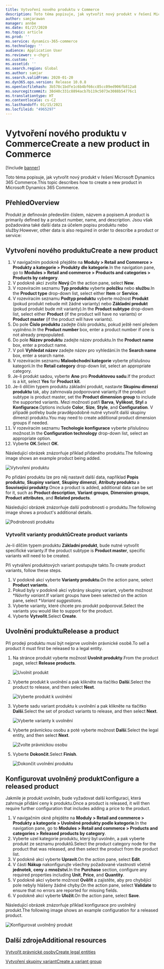 ```yaml
---
title: Vytvoření nového produktu v Commerce
description: Toto téma popisuje, jak vytvořit nový produkt v řešení Microsoft Dynamics 365 Commerce.
author: samjarawan
manager: annbe
ms.date: 01/27/2020
ms.topic: article
ms.prod: ''
ms.service: dynamics-365-commerce
ms.technology: ''
audience: Application User
ms.reviewer: v-chgri
ms.custom: ''
ms.assetid: ''
ms.search.region: Global
ms.author: samjar
ms.search.validFrom: 2020-01-20
ms.dyn365.ops.version: Release 10.0.8
ms.openlocfilehash: 3b578c1bdfe1c6b4bf66cc85cc09ed906fb812a8
ms.sourcegitcommit: 38d40c331c8894acb7b119c5073e3088b54776c1
ms.translationtype: HT
ms.contentlocale: cs-CZ
ms.lasthandoff: 01/15/2021
ms.locfileid: "4965297"
---
```

# <a name="create-a-new-product-in-commerce"></a><span data-ttu-id="ff900-103">Vytvoření nového produktu v Commerce</span><span class="sxs-lookup"><span data-stu-id="ff900-103">Create a new product in Commerce</span></span>


[!include [banner](includes/banner.md)]

<span data-ttu-id="ff900-104">Toto téma popisuje, jak vytvořit nový produkt v řešení Microsoft Dynamics 365 Commerce.</span><span class="sxs-lookup"><span data-stu-id="ff900-104">This topic describes how to create a new product in Microsoft Dynamics 365 Commerce.</span></span>

## <a name="overview"></a><span data-ttu-id="ff900-105">Přehled</span><span class="sxs-lookup"><span data-stu-id="ff900-105">Overview</span></span>

<span data-ttu-id="ff900-106">Produkt je definován především číslem, názvem a popisem.</span><span class="sxs-lookup"><span data-stu-id="ff900-106">A product is primarily defined by a product number, name, and description.</span></span> <span data-ttu-id="ff900-107">Jsou však požadována také další data za účelem popisu produktu nebo služby:</span><span class="sxs-lookup"><span data-stu-id="ff900-107">However, other data is also required in order to describe a product or service:</span></span>

## <a name="create-a-new-product"></a><span data-ttu-id="ff900-108">Vytvoření nového produktu</span><span class="sxs-lookup"><span data-stu-id="ff900-108">Create a new product</span></span>

1. <span data-ttu-id="ff900-109">V navigačním podokně přejděte na **Moduly \> Retail and Commerce \> Produkty a kategorie \> Produkty dle kategorie**.</span><span class="sxs-lookup"><span data-stu-id="ff900-109">In the navigation pane, go to **Modules \> Retail and commerce \> Products and categories \> Products by category**.</span></span>
1. <span data-ttu-id="ff900-110">V podokně akcí zvolte **Nový**.</span><span class="sxs-lookup"><span data-stu-id="ff900-110">On the action pane, select **New**.</span></span>
1. <span data-ttu-id="ff900-111">V rozevíracím seznamu **Typ produktu** vyberte **položku** nebo **službu**.</span><span class="sxs-lookup"><span data-stu-id="ff900-111">In the **Product type** drop-down list, select either **Item** or **Service**.</span></span>
1. <span data-ttu-id="ff900-112">V rozevíracím seznamu **Podtyp produktu** vyberte možnost **Produkt** (pokud produkt nebude mít žádné varianty) nebo **Základní produkt** (pokud produkt bude mít varianty).</span><span class="sxs-lookup"><span data-stu-id="ff900-112">In the **Product subtype** drop-down list, select either **Product** (if the product will have no variants) or **Product master** (if the product will have variants).</span></span>
1. <span data-ttu-id="ff900-113">Do pole **Číslo produktu** zadejte číslo produktu, pokud ještě není předem vyplněno.</span><span class="sxs-lookup"><span data-stu-id="ff900-113">In the **Product number** box, enter a product number if one is not already prepopulated.</span></span>
1. <span data-ttu-id="ff900-114">Do pole **Název produktu** zadejte název produktu.</span><span class="sxs-lookup"><span data-stu-id="ff900-114">In the **Product name** box, enter a product name.</span></span>
1. <span data-ttu-id="ff900-115">V poli **Vyhledat název** zadejte název pro vyhledání.</span><span class="sxs-lookup"><span data-stu-id="ff900-115">In the **Search name** box, enter a search name.</span></span>
1. <span data-ttu-id="ff900-116">V rozevíracím seznamu **Maloobchodní kategorie** vyberte příslušnou kategorii.</span><span class="sxs-lookup"><span data-stu-id="ff900-116">In the **Retail category** drop-down list, select an appropriate category.</span></span>
1. <span data-ttu-id="ff900-117">Je-li produkt sadou, vyberte **Ano** pro **Produktovou sadu**.</span><span class="sxs-lookup"><span data-stu-id="ff900-117">If the product is a kit, select **Yes** for **Product kit**.</span></span>
1. <span data-ttu-id="ff900-118">Je-li dílčím typem produktu základní produkt, nastavte **Skupinu dimenzí produktu** tak, aby zahrnovala podporované varianty.</span><span class="sxs-lookup"><span data-stu-id="ff900-118">If the product subtype is product master, set the **Product dimension group** to include the supported variants.</span></span> <span data-ttu-id="ff900-119">Mezi možnosti patří **Barva**, **Vylikost**, **Styl** a **Konfigurace**.</span><span class="sxs-lookup"><span data-stu-id="ff900-119">Options include **Color**, **Size**, **Style**, and **Configuration**.</span></span> <span data-ttu-id="ff900-120">V případě potřeby bude pravděpodobně nutné vytvořit další skupiny dimenzí produktu.</span><span class="sxs-lookup"><span data-stu-id="ff900-120">You may need to create additional product dimension groups if needed.</span></span>
1. <span data-ttu-id="ff900-121">V rozevíracím seznamu **Techologie konfigurace** vyberte příslušnou možnost.</span><span class="sxs-lookup"><span data-stu-id="ff900-121">In the **Configuration technology** drop-down list, select an appropriate option.</span></span>
1. <span data-ttu-id="ff900-122">Vyberte **OK**.</span><span class="sxs-lookup"><span data-stu-id="ff900-122">Select **OK**.</span></span>

<span data-ttu-id="ff900-123">Následující obrázek znázorňuje příklad přidaného produktu.</span><span class="sxs-lookup"><span data-stu-id="ff900-123">The following image shows an example product being added.</span></span>

![Vytvoření produktu](media/create-new-product.png)

<span data-ttu-id="ff900-125">Po přidání produktu lze pro něj nastavit další data, například **Popis produktu**, **Skupiny variant**, **Skupiny dimenzí**, **Atributy produktu** a **Související produkty**.</span><span class="sxs-lookup"><span data-stu-id="ff900-125">Once a product is added, additional data can be set for it, such as **Product description**, **Variant groups**, **Dimension groups**, **Product attributes**, and **Related products**.</span></span>

<span data-ttu-id="ff900-126">Následující obrázek znázorňuje další podrobnosti o produktu.</span><span class="sxs-lookup"><span data-stu-id="ff900-126">The following image shows a product's additional details.</span></span>

![Podrobnosti produktu](media/create-new-product-2.png)

### <a name="create-product-variants"></a><span data-ttu-id="ff900-128">Vytvořit varianty produktů</span><span class="sxs-lookup"><span data-stu-id="ff900-128">Create product variants</span></span>

<span data-ttu-id="ff900-129">Je-li dílčím typem produktu **Základní produkt**, bude nutné vytvořit specifické varianty.</span><span class="sxs-lookup"><span data-stu-id="ff900-129">If the product subtype is **Product master**, specific variants will need to be created.</span></span> 

<span data-ttu-id="ff900-130">Při vytváření produktových variant postupujte takto.</span><span class="sxs-lookup"><span data-stu-id="ff900-130">To create product variants, follow these steps.</span></span>

1. <span data-ttu-id="ff900-131">V podokně akcí vyberte **Varianty produktu**.</span><span class="sxs-lookup"><span data-stu-id="ff900-131">On the action pane, select **Product variants**.</span></span>
1. <span data-ttu-id="ff900-132">Pokud byly v podokně akcí vybrány skupiny variant, vyberte možnost \**Návrhy variant*.</span><span class="sxs-lookup"><span data-stu-id="ff900-132">If variant groups have been selected on the action pane, select \**Variant suggestions*.</span></span>
1. <span data-ttu-id="ff900-133">Vyberte varianty, které chcete pro produkt podporovat.</span><span class="sxs-lookup"><span data-stu-id="ff900-133">Select the variants you would like to support for the product.</span></span>
1. <span data-ttu-id="ff900-134">Vyberte **Vytvořit**.</span><span class="sxs-lookup"><span data-stu-id="ff900-134">Select **Create**.</span></span>

## <a name="release-a-product"></a><span data-ttu-id="ff900-135">Uvolnění produktu</span><span class="sxs-lookup"><span data-stu-id="ff900-135">Release a product</span></span>

<span data-ttu-id="ff900-136">Při prodeji produktu musí být nejprve uvolněn právnické osobě.</span><span class="sxs-lookup"><span data-stu-id="ff900-136">To sell a product it must first be released to a legal entity.</span></span>

1. <span data-ttu-id="ff900-137">Na stránce produkt vyberte možnost **Uvolnit produkty**.</span><span class="sxs-lookup"><span data-stu-id="ff900-137">From the product page, select **Release products**.</span></span>

    ![Uvolnit produkt](media/create-new-product-3.png)

1. <span data-ttu-id="ff900-139">Vyberte produkt k uvolnění a pak klikněte na tlačítko **Další**.</span><span class="sxs-lookup"><span data-stu-id="ff900-139">Select the product to release, and then select **Next**.</span></span>

    ![Vyberte produkt k uvolnění](media/create-new-product-4.png)

1. <span data-ttu-id="ff900-141">Vyberte sadu variant produktu k uvolnění a pak klikněte na tlačítko **Další**.</span><span class="sxs-lookup"><span data-stu-id="ff900-141">Select the set of product variants to release, and then select **Next**.</span></span>

    ![Vyberte varianty k uvolnění](media/create-new-product-5.png)

1. <span data-ttu-id="ff900-143">Vyberte právnickou osobu a poté vyberte možnost **Další**.</span><span class="sxs-lookup"><span data-stu-id="ff900-143">Select the legal entity, and then select **Next**.</span></span>

    ![Zvolte právnickou osobu](media/create-new-product-6.png)

1. <span data-ttu-id="ff900-145">Vyberte **Dokončit**.</span><span class="sxs-lookup"><span data-stu-id="ff900-145">Select **Finish**.</span></span>

    ![Dokončit uvolnění produktu](media/create-new-product-7.png)

## <a name="configure-a-released-product"></a><span data-ttu-id="ff900-147">Konfigurovat uvolněný produkt</span><span class="sxs-lookup"><span data-stu-id="ff900-147">Configure a released product</span></span>

<span data-ttu-id="ff900-148">Jakmile je produkt uvolněn, bude vyžadovat další konfiguraci, která zahrnuje přidání ceny k produktu.</span><span class="sxs-lookup"><span data-stu-id="ff900-148">Once a product is released, it will then require further configuration that includes adding a price to the product.</span></span>

1. <span data-ttu-id="ff900-149">V navigačním okně přejděte na **Moduly \> Retail and commerce \> Produkty a kategorie \> Uvolněné produkty podle kategorie**.</span><span class="sxs-lookup"><span data-stu-id="ff900-149">In the navigation pane, go to **Modules \> Retail and commerce \> Products and categories \> Released products by category**.</span></span>
1. <span data-ttu-id="ff900-150">Vyberte uzel kategorie produktu, který byl uvolněn, a pak vyberte produkt ze seznamu produktů.</span><span class="sxs-lookup"><span data-stu-id="ff900-150">Select the product category node for the product that was released, and then select the product from the product list.</span></span>
1. <span data-ttu-id="ff900-151">V podokně akcí vyberte **Upravit**.</span><span class="sxs-lookup"><span data-stu-id="ff900-151">On the action pane, select **Edit**.</span></span>
1. <span data-ttu-id="ff900-152">V části **Nákup** nakonfigurujte všechny požadované vlastnosti včetně **jednotek**, **ceny** a **množství**.</span><span class="sxs-lookup"><span data-stu-id="ff900-152">In the **Purchase** section, configure any required properties including **Unit**, **Price**,  and **Quantity**.</span></span>
1. <span data-ttu-id="ff900-153">V podokně akcí vyberte možnost **Ověřit** a zajistěte, aby pro chybějící pole nebyly hlášeny žádné chyby.</span><span class="sxs-lookup"><span data-stu-id="ff900-153">On the action pane, select **Validate** to ensure that no errors are reported for missing fields.</span></span>
1. <span data-ttu-id="ff900-154">V podokně akcí vyberte **Uložit**.</span><span class="sxs-lookup"><span data-stu-id="ff900-154">On the action pane, select **Save**.</span></span>

<span data-ttu-id="ff900-155">Následující obrázek znázorňuje příklad konfigurace pro uvolněný produkt.</span><span class="sxs-lookup"><span data-stu-id="ff900-155">The following image shows an example configuration for a released product.</span></span>

![Konfigurovat uvolněný produkt](media/create-new-product-8.png)

## <a name="additional-resources"></a><span data-ttu-id="ff900-157">Další zdroje</span><span class="sxs-lookup"><span data-stu-id="ff900-157">Additional resources</span></span>

[<span data-ttu-id="ff900-158">Vytvořit právnické osoby</span><span class="sxs-lookup"><span data-stu-id="ff900-158">Create legal entities</span></span>](channels-legal-entities.md)

[<span data-ttu-id="ff900-159">Vytvoření skupiny variant</span><span class="sxs-lookup"><span data-stu-id="ff900-159">Create a variant group</span></span>](create-variant-group.md) 
